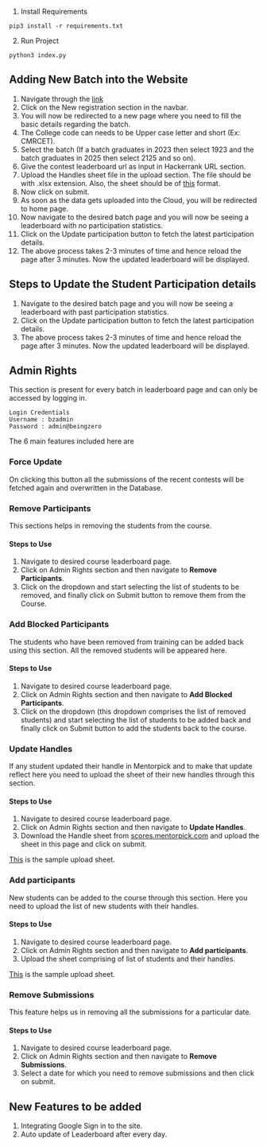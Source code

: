 1.  Install Requirements
```
pip3 install -r requirements.txt 
```
2.  Run Project
```
python3 index.py
```

## Adding New Batch into the Website
1. Navigate through the [link](https://bzcontesttracker.herokuapp.com/) 
2. Click on the New registration section in the navbar.
3. You will now be redirected to a new page where you need to fill the basic details regarding the batch.
4. The College code can needs to be Upper case letter and short (Ex: CMRCET).
5. Select the batch (If a batch graduates in 2023 then select 1923 and the batch graduates in 2025 then select 2125 and so on).
6. Give the contest leaderboard url as input in Hackerrank URL section.
7. Upload the Handles sheet file in the upload section. The file should be with .xlsx extension. Also, the sheet should be of [this](https://docs.google.com/spreadsheets/d/e/2PACX-1vQ0_60yThFlq75CI0bsF6W3DNdccRToQWXZCvUmHTQQQ0wA5Q6iGc3U2B4P-Fquvwwz1bFFbDf20qy4/pub?output=csv) format.
8. Now click on submit.
9. As soon as the data gets uploaded into the Cloud, you will be redirected to home page.
10. Now navigate to the desired batch page and you will now be seeing a leaderboard with no participation statistics.
11. Click on the Update participation button to fetch the latest participation details.
12. The above process takes 2-3 minutes of time and hence reload the page after 3 minutes. Now the updated leaderboard will be displayed.

## Steps to Update the Student Participation details
1. Navigate to the desired batch page and you will now be seeing a leaderboard with past participation statistics.
2. Click on the Update participation button to fetch the latest participation details.
3. The above process takes 2-3 minutes of time and hence reload the page after 3 minutes. Now the updated leaderboard will be displayed.


## Admin Rights
This section is present for every batch in leaderboard page and can only be accessed by logging in.
``` 
Login Credentials
Username : bzadmin
Password : admin@beingzero
```
The 6 main features included here are
### Force Update
On clicking this button all the submissions of the recent contests will be fetched again and overwritten in the Database. 
### Remove Participants
This sections helps in removing the students from the course. 
#### Steps to Use
1. Navigate to desired course leaderboard page.
2. Click on Admin Rights section and then navigate to **Remove Participants**.
3. Click on the dropdown and start selecting the list of students to be removed, and finally click on Submit button to remove them from the Course.
### Add Blocked Participants
The students who have been removed from training can be added back using this section. All the removed students will be appeared here.
#### Steps to Use
1. Navigate to desired course leaderboard page.
2. Click on Admin Rights section and then navigate to **Add Blocked Participants**.
3. Click on the dropdown (this dropdown comprises the list of removed students) and start selecting the list of students to be added back and finally click on Submit button to add the students back to the course.
### Update Handles
If any student updated their handle in Mentorpick and to make that update reflect here you need to upload the sheet of their new handles through this section.
#### Steps to Use
1. Navigate to desired course leaderboard page.
2. Click on Admin Rights section and then navigate to **Update Handles**.
3. Download the Handle sheet from [scores.mentorpick.com](https://scores.mentorpick.com/) and upload the sheet in this page and click on submit.

[This](https://docs.google.com/spreadsheets/d/e/2PACX-1vQ0_60yThFlq75CI0bsF6W3DNdccRToQWXZCvUmHTQQQ0wA5Q6iGc3U2B4P-Fquvwwz1bFFbDf20qy4/pub?output=csv) is the sample upload sheet.

### Add participants
New students can be added to the course through this section. Here you need to upload the list of new students with their handles.
#### Steps to Use
1. Navigate to desired course leaderboard page.
2. Click on Admin Rights section and then navigate to **Add participants**.
3. Upload the sheet comprising of list of students and their handles.

[This](https://docs.google.com/spreadsheets/d/e/2PACX-1vQ0_60yThFlq75CI0bsF6W3DNdccRToQWXZCvUmHTQQQ0wA5Q6iGc3U2B4P-Fquvwwz1bFFbDf20qy4/pub?output=csv) is the sample upload sheet.

### Remove Submissions
This feature helps us in removing all the submissions for a particular date.
#### Steps to Use
1. Navigate to desired course leaderboard page.
2. Click on Admin Rights section and then navigate to **Remove Submissions**.
3. Select a date for which you need to remove submissions and then click on submit.

## New Features to be added

1. Integrating Google Sign in to the site.
2. Auto update of Leaderboard after every day.